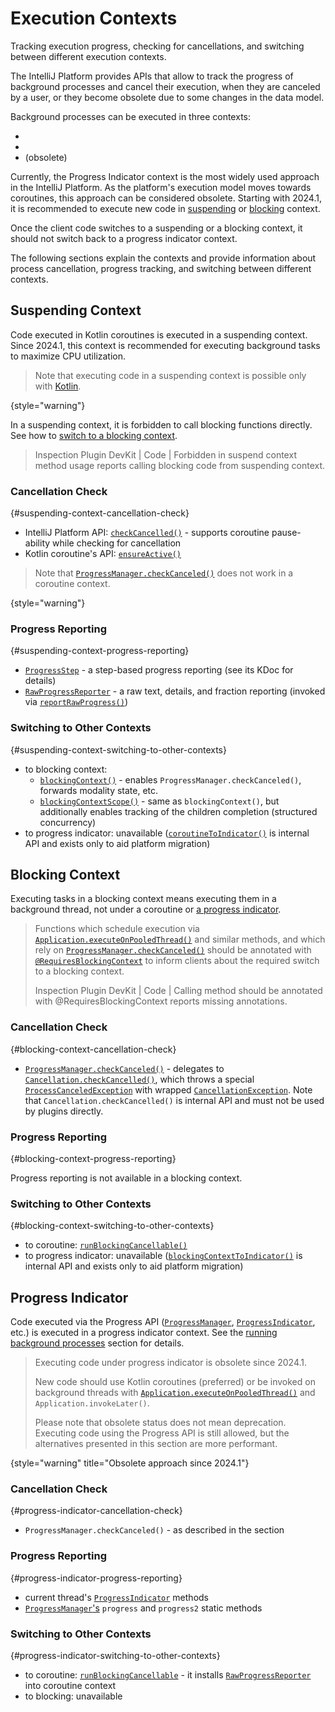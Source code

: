 <!-- Copyright 2000-2024 JetBrains s.r.o. and contributors. Use of this source code is governed by the Apache 2.0 license. -->

# Execution Contexts

<link-summary>Tracking execution progress, checking for cancellations, and switching between different execution contexts.</link-summary>

<include from="coroutines_snippets.md" element-id="learnCoroutines"/>

The IntelliJ Platform provides APIs that allow to track the progress of background processes and cancel their execution, when they are canceled by a user, or they become obsolete due to some changes in the data model.

Background processes can be executed in three contexts:
- [](#suspending-context)
- [](#blocking-context)
- [](#progress-indicator) (obsolete)

Currently, the Progress Indicator context is the most widely used approach in the IntelliJ Platform.
As the platform's execution model moves towards coroutines, this approach can be considered obsolete.
Starting with 2024.1, it is recommended to execute new code in [suspending](#suspending-context) or [blocking](#blocking-context) context.

Once the client code switches to a suspending or a blocking context, it should not switch back to a progress indicator context.

The following sections explain the contexts and provide information about process cancellation, progress tracking, and switching between different contexts.

## Suspending Context

Code executed in Kotlin coroutines is executed in a suspending context.
Since 2024.1, this context is recommended for executing background tasks to maximize CPU utilization.

> Note that executing code in a suspending context is possible only with [Kotlin](using_kotlin.md).
>
{style="warning"}

In a suspending context, it is forbidden to call blocking functions directly.
See how to [switch to a blocking context](#suspending-context-switching-to-other-contexts).

> Inspection <control>Plugin DevKit | Code | Forbidden in suspend context method usage</control> reports calling blocking code from suspending context.

### Cancellation Check
{#suspending-context-cancellation-check}

- IntelliJ Platform API: [`checkCancelled()`](%gh-ic%/platform/core-api/src/com/intellij/openapi/progress/coroutines.kt) - supports coroutine pause-ability while checking for cancellation
- Kotlin coroutine's API: [`ensureActive()`](https://kotlinlang.org/api/kotlinx.coroutines/kotlinx-coroutines-core/kotlinx.coroutines/ensure-active.html)

> Note that [`ProgressManager.checkCanceled()`](%gh-ic%/platform/core-api/src/com/intellij/openapi/progress/ProgressManager.java) does not work in a coroutine context.
>
{style="warning"}

### Progress Reporting
{#suspending-context-progress-reporting}

- [`ProgressStep`](%gh-ic-master%/platform/util/progress/src/impl/ProgressStep.kt) - a step-based progress reporting (see its KDoc for details)
- [`RawProgressReporter`](%gh-ic%/platform/util/progress/src/RawProgressReporter.kt) - a raw text, details, and fraction reporting (invoked via [`reportRawProgress()`](%gh-ic-master%/platform/util/progress/src/steps.kt))

### Switching to Other Contexts
{#suspending-context-switching-to-other-contexts}

- to blocking context:
  - [`blockingContext()`](%gh-ic%/platform/core-api/src/com/intellij/openapi/progress/coroutines.kt) - enables `ProgressManager.checkCanceled()`, forwards modality state, etc.
  - [`blockingContextScope()`](%gh-ic%/platform/core-api/src/com/intellij/openapi/progress/coroutines.kt) - same as `blockingContext()`, but additionally enables tracking of the children completion (structured concurrency)
- to progress indicator: unavailable ([`coroutineToIndicator()`](%gh-ic%/platform/core-api/src/com/intellij/openapi/progress/coroutines.kt) is internal API and exists only to aid platform migration)

## Blocking Context

Executing tasks in a blocking context means executing them in a background thread, not under a coroutine or [a progress indicator](#progress-indicator).

> Functions which schedule execution via [`Application.executeOnPooledThread()`](%gh-ic%/platform/core-api/src/com/intellij/openapi/application/Application.java)
> and similar methods, and which rely on [`ProgressManager.checkCanceled()`](%gh-ic%/platform/core-api/src/com/intellij/openapi/progress/ProgressManager.java)
> should be annotated with [`@RequiresBlockingContext`](%gh-ic%/platform/core-api/src/com/intellij/util/concurrency/annotations/RequiresBlockingContext.java)
> to inform clients about the required switch to a blocking context.
>
> Inspection <control>Plugin DevKit | Code | Calling method should be annotated with @RequiresBlockingContext</control> reports missing annotations.

### Cancellation Check
{#blocking-context-cancellation-check}

- [`ProgressManager.checkCanceled()`](%gh-ic%/platform/core-api/src/com/intellij/openapi/progress/ProgressManager.java) - delegates to [`Cancellation.checkCancelled()`](%gh-ic%/platform/util/src/com/intellij/openapi/progress/Cancellation.java),
  which throws a special [`ProcessCanceledException`](%gh-ic%/platform/util/base/src/com/intellij/openapi/progress/ProcessCanceledException.java)
  with wrapped [`CancellationException`](https://docs.oracle.com/en/java/javase/17/docs/api/java.base/java/util/concurrent/CancellationException.html).
  Note that `Cancellation.checkCancelled()` is internal API and must not be used by plugins directly.

### Progress Reporting
{#blocking-context-progress-reporting}

Progress reporting is not available in a blocking context.

### Switching to Other Contexts
{#blocking-context-switching-to-other-contexts}

- to coroutine: [`runBlockingCancellable()`](%gh-ic%/platform/core-api/src/com/intellij/openapi/progress/coroutines.kt)
- to progress indicator: unavailable ([`blockingContextToIndicator()`](%gh-ic%/platform/core-api/src/com/intellij/openapi/progress/coroutines.kt) is internal API and exists only to aid platform migration)

## Progress Indicator

Code executed via the Progress API
([`ProgressManager`](%gh-ic%/platform/core-api/src/com/intellij/openapi/progress/ProgressManager.java),
[`ProgressIndicator`](%gh-ic%/platform/core-api/src/com/intellij/openapi/progress/ProgressIndicator.java), etc.)
is executed in a progress indicator context.
See the [running background processes](general_threading_rules.md#background-processes-and-processcanceledexception) section for details.

> Executing code under progress indicator is obsolete since 2024.1.
>
> New code should use Kotlin coroutines (preferred) or be invoked on background threads with [`Application.executeOnPooledThread()`](%gh-ic%/platform/core-api/src/com/intellij/openapi/application/Application.java) and `Application.invokeLater()`.
>
> Please note that obsolete status does not mean deprecation.
> Executing code using the Progress API is still allowed, but the alternatives presented in this section are more performant.
>
{style="warning" title="Obsolete approach since 2024.1"}

### Cancellation Check
{#progress-indicator-cancellation-check}

- `ProgressManager.checkCanceled()` - as described in the [](general_threading_rules.md#background-processes-and-processcanceledexception) section

### Progress Reporting
{#progress-indicator-progress-reporting}

- current thread's [`ProgressIndicator`](%gh-ic%/platform/core-api/src/com/intellij/openapi/progress/ProgressIndicator.java) methods
- [`ProgressManager`'s](%gh-ic%/platform/core-api/src/com/intellij/openapi/progress/ProgressManager.java) `progress` and `progress2` static methods

### Switching to Other Contexts
{#progress-indicator-switching-to-other-contexts}

- to coroutine: [`runBlockingCancellable`](%gh-ic%/platform/core-api/src/com/intellij/openapi/progress/coroutines.kt) - it installs [`RawProgressReporter`](%gh-ic%/platform/util/progress/src/RawProgressReporter.kt) into coroutine context
- to blocking: unavailable
